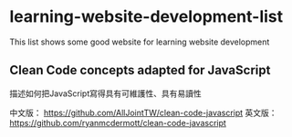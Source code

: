 # learning-website-development-list
This list shows some good website for learning website development




## Clean Code concepts adapted for JavaScript
描述如何把JavaScript寫得具有可維護性、具有易讀性

中文版： 
https://github.com/AllJointTW/clean-code-javascript
英文版： 
https://github.com/ryanmcdermott/clean-code-javascript
